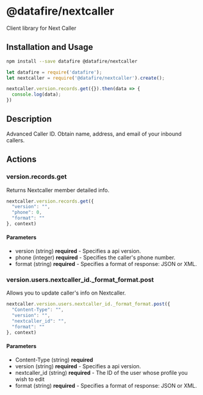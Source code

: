 # @datafire/nextcaller

Client library for Next Caller

## Installation and Usage
```bash
npm install --save datafire @datafire/nextcaller
```

```js
let datafire = require('datafire');
let nextcaller = require('@datafire/nextcaller').create();

nextcaller.version.records.get({}).then(data => {
  console.log(data);
})
```

## Description
Advanced Caller ID. Obtain name, address, and email of your inbound callers.

## Actions
### version.records.get
Returns Nextcaller member detailed info.


```js
nextcaller.version.records.get({
  "version": "",
  "phone": 0,
  "format": ""
}, context)
```

#### Parameters
* version (string) **required** - Specifies a api version.
* phone (integer) **required** - Specifies the caller's phone number.
* format (string) **required** - Specifies a format of response: JSON or XML.

### version.users.nextcaller_id._format_format.post
Allows you to update caller's info on Nextcaller.


```js
nextcaller.version.users.nextcaller_id._format_format.post({
  "Content-Type": "",
  "version": "",
  "nextcaller_id": "",
  "format": ""
}, context)
```

#### Parameters
* Content-Type (string) **required**
* version (string) **required** - Specifies a api version.
* nextcaller_id (string) **required** - The ID of the user whose profile you wish to edit
* format (string) **required** - Specifies a format of response: JSON or XML.

